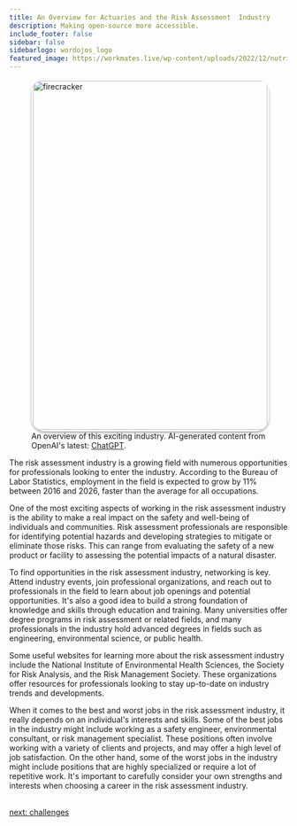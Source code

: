 ```yaml
---
title: An Overview for Actuaries and the Risk Assessment  Industry
description: Making open-source more accessible.
include_footer: false
sidebar: false
sidebarlogo: wordojos_logo
featured_image: https://workmates.live/wp-content/uploads/2022/12/nutritionist-5-scaled.jpg
---
```

<figure>
    <img src='/uploads/small/actuaries.jpg' style="width: 100%;height: 630px;padding: 3px; box-shadow: 0 3px 5px rgba(0,0,0,.3);border-radius: 25px;overflow: hidden;border: none;" align="middle"; alt='firecracker';/>
    <figcaption>An overview of this exciting industry. AI-generated content from OpenAI's latest: <a href="https://openai.com/blog/chatgpt/" >ChatGPT</a>.</figcaption>
</figure>
<p>
The risk assessment industry is a growing field with numerous opportunities for professionals looking to enter the industry. According to the Bureau of Labor Statistics, employment in the field is expected to grow by 11% between 2016 and 2026, faster than the average for all occupations.

One of the most exciting aspects of working in the risk assessment industry is the ability to make a real impact on the safety and well-being of individuals and communities. Risk assessment professionals are responsible for identifying potential hazards and developing strategies to mitigate or eliminate those risks. This can range from evaluating the safety of a new product or facility to assessing the potential impacts of a natural disaster.

To find opportunities in the risk assessment industry, networking is key. Attend industry events, join professional organizations, and reach out to professionals in the field to learn about job openings and potential opportunities. It's also a good idea to build a strong foundation of knowledge and skills through education and training. Many universities offer degree programs in risk assessment or related fields, and many professionals in the industry hold advanced degrees in fields such as engineering, environmental science, or public health.

Some useful websites for learning more about the risk assessment industry include the National Institute of Environmental Health Sciences, the Society for Risk Analysis, and the Risk Management Society. These organizations offer resources for professionals looking to stay up-to-date on industry trends and developments.

When it comes to the best and worst jobs in the risk assessment industry, it really depends on an individual's interests and skills. Some of the best jobs in the industry might include working as a safety engineer, environmental consultant, or risk management specialist. These positions often involve working with a variety of clients and projects, and may offer a high level of job satisfaction. On the other hand, some of the worst jobs in the industry might include positions that are highly specialized or require a lot of repetitive work. It's important to carefully consider your own strengths and interests when choosing a career in the risk assessment industry.

<br>
<a href="https://workdojos.com/actuaries/challenges">next: challenges</a>
</p>